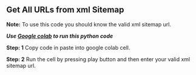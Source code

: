 ## Get All URLs from xml Sitemap

**Note:** To use this code you should know the valid xml sitemap url.

***Use <a href="https://www.colab.google.com">Google colab</a> to run this python code***

**Step: 1** Copy code in paste into google colab cell.

**Step: 2** Run the cell by pressing play button and then enter your valid xml sitemap url.

